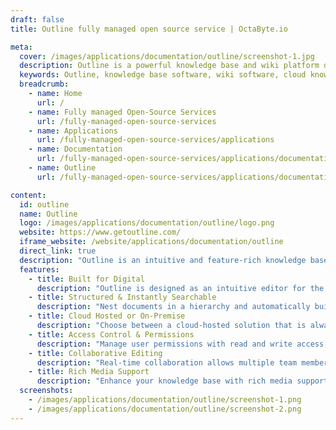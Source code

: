 ```yaml
---
draft: false
title: Outline fully managed open source service | OctaByte.io

meta:
  cover: /images/applications/documentation/outline/screenshot-1.jpg
  description: Outline is a powerful knowledge base and wiki platform designed to streamline collaboration with features like markdown support, slash commands, rich embeds, and robust access control.
  keywords: Outline, knowledge base software, wiki software, cloud knowledge base, on-premise knowledge base, team collaboration, markdown editor, document management, search functionality, knowledge sharing, access control, rich embeds, team knowledge base
  breadcrumb:
    - name: Home
      url: /
    - name: Fully managed Open-Source Services
      url: /fully-managed-open-source-services
    - name: Applications
      url: /fully-managed-open-source-services/applications
    - name: Documentation
      url: /fully-managed-open-source-services/applications/documentation
    - name: Outline
      url: /fully-managed-open-source-services/applications/documentation/outline

content:
  id: outline
  name: Outline
  logo: /images/applications/documentation/outline/logo.png
  website: https://www.getoutline.com/
  iframe_website: /website/applications/documentation/outline
  direct_link: true
  description: "Outline is an intuitive and feature-rich knowledge base and wiki software designed to help teams manage and organize their shared knowledge efficiently. Whether you need a cloud-hosted solution or prefer an on-premise installation, Outline offers unparalleled flexibility. With support for markdown, slash commands, rich embeds, and more, it makes knowledge management simple and effective. It allows you to create structured documents that are instantly searchable and easily navigable, enabling teams to collaborate seamlessly. From managing permissions to creating a rich, interconnected network of documents, Outline is the perfect solution for keeping your team’s knowledge organized, accessible, and secure."
  features:
    - title: Built for Digital
      description: "Outline is designed as an intuitive editor for the digital age, offering markdown support, slash commands, and rich embeds to make your content creation easy and seamless."
    - title: Structured & Instantly Searchable
      description: "Nest documents in a hierarchy and automatically build a rich network of backlinks. Search across all your team's knowledge to find exactly what you need, when you need it."
    - title: Cloud Hosted or On-Premise
      description: "Choose between a cloud-hosted solution that is always up-to-date or a self-hosted installation for more control and customization."
    - title: Access Control & Permissions
      description: "Manage user permissions with read and write access, user groups, guest users, and public sharing to ensure your knowledge base is secure and accessible to the right people."
    - title: Collaborative Editing
      description: "Real-time collaboration allows multiple team members to edit and contribute to documents simultaneously, making teamwork efficient and smooth."
    - title: Rich Media Support
      description: "Enhance your knowledge base with rich media support, including images, videos, and interactive elements, allowing you to create dynamic and engaging content."
  screenshots:
    - /images/applications/documentation/outline/screenshot-1.png
    - /images/applications/documentation/outline/screenshot-2.png
---
```

